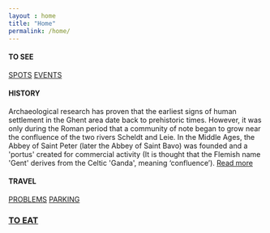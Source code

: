 ```yaml
---
layout : home
title: "Home"
permalink: /home/
---
```

<div class="container">
    <div class="row div-block_tosee-odd">
    <div class="col-xs-12">
        <h4 class="text-center">TO SEE</h4>
        <a href="spots" class="col-xs-6 tosee-img_1 a-afbeelding">SPOTS</a>
        <a href="events" class="col-xs-6 tosee-img_2 a-afbeelding">EVENTS</a>
    </div>
</div><!--end row-->

<div class="row div-block_tosee-even">
    <div class="col-xs-12">
        <h4 class="text-center">HISTORY</h4>
        <p class="home_tekst-history">Archaeological research has proven that the earliest signs of human settlement in the Ghent area date back to prehistoric times. However, it was only during the Roman period that a community of note began to grow near the confluence of the two rivers Scheldt and Leie. In the Middle Ages, the Abbey of Saint Peter (later the Abbey of Saint Bavo) was founded and a 'portus' created for commercial activity (It is thought that the Flemish name 'Gent' derives from the Celtic 'Ganda', meaning ‘confluence’). <a href="http://www.visitflanders.com/en/destinations/ghent/history/" class="a_readmore">Read more</a></p>
    </div>
</div><!--end row-->

<div class="row div-block_tosee-odd">
    <div class="col-xs-12 col-md-4">
        <h4 class="text-center">TRAVEL</h4>
        <a href="problems" class="col-xs-6 col-md-12 tosee-img_3 a-afbeelding">PROBLEMS</a>
        <a href="parking" class="col-xs-6 col-md-12 tosee-img_4 a-afbeelding">PARKING</a>
</div>

<div class="col-xs-12 col-md-4 div-block_tosee-even">
    <section class="sidebar">
        <!-- JS content weerbericht -->
    </section>
</div>

<div class="col-xs-12 col-md-4">
    <h3 class="text-center"><a class="a-toeat" href="resto">TO EAT</a></h3>
    <div class="img_desktop-resto"></div>
</div><!--end row-->

</div><!--end container-->